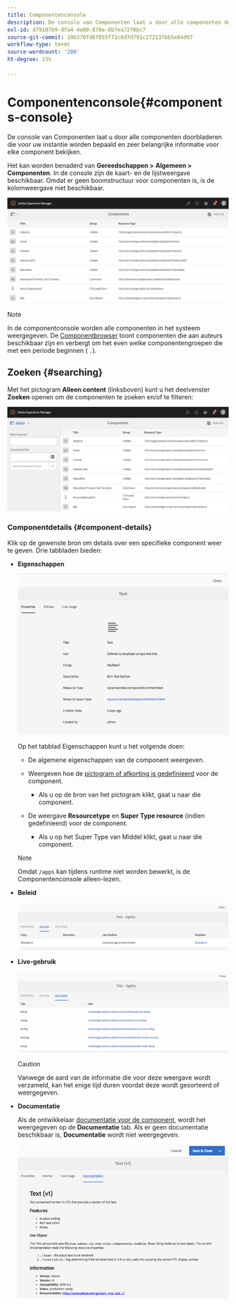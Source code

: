 ```yaml
---
title: Componentenconsole
description: De console van Componenten laat u door alle componenten doorbladeren die voor uw instantie worden bepaald en zeer belangrijke informatie voor elke component bekijken.
exl-id: d79107b9-dfa4-4e80-870e-0b7ea72f0bc7
source-git-commit: 10b370fd8f855f71c6d7d791c272137bb5e04d97
workflow-type: tm+mt
source-wordcount: '280'
ht-degree: 15%

---
```


# Componentenconsole{#components-console}

De console van Componenten laat u door alle componenten doorbladeren die voor uw instantie worden bepaald en zeer belangrijke informatie voor elke component bekijken.

Het kan worden benaderd van **Gereedschappen >** **Algemeen >** **Componenten**. In de console zijn de kaart- en de lijstweergave beschikbaar. Omdat er geen boomstructuur voor componenten is, is de kolomweergave niet beschikbaar.

![screen-shot_2019-03-05at113145](assets/screen-shot_2019-03-05at113145.png)

>[!NOTE]
>
>In de componentconsole worden alle componenten in het systeem weergegeven. De [Componentbrowser](/help/sites-authoring/author-environment-tools.md#components-browser) toont componenten die aan auteurs beschikbaar zijn en verbergt om het even welke componentengroepen die met een periode beginnen ( `.`).

## Zoeken {#searching}

Met het pictogram **Alleen content** (linksboven) kunt u het deelvenster **Zoeken** openen om de componenten te zoeken en/of te filteren:

![screen-shot_2019-03-05at113251](assets/screen-shot_2019-03-05at113251.png)

### Componentdetails {#component-details}

Klik op de gewenste bron om details over een specifieke component weer te geven. Drie tabbladen bieden:

* **Eigenschappen**

  ![screen_shot_2018-03-27at165847](assets/screen_shot_2018-03-27at165847.png)

  Op het tabblad Eigenschappen kunt u het volgende doen:

   * De algemene eigenschappen van de component weergeven.
   * Weergeven hoe de [pictogram of afkorting is gedefinieerd](/help/sites-developing/components-basics.md#component-icon-in-touch-ui) voor de component.

      * Als u op de bron van het pictogram klikt, gaat u naar die component.

   * De weergave **Resourcetype** en **Super Type resource** (indien gedefinieerd) voor de component.

      * Als u op het Super Type van Middel klikt, gaat u naar die component.

  >[!NOTE]
  >
  >Omdat `/apps` kan tijdens runtime niet worden bewerkt, is de Componentenconsole alleen-lezen.

* **Beleid**

  ![Beleid](assets/chlimage_1-169.png)

* **Live-gebruik**

  ![Live-gebruik](assets/chlimage_1-170.png)

  >[!CAUTION]
  >
  >Vanwege de aard van de informatie die voor deze weergave wordt verzameld, kan het enige tijd duren voordat deze wordt gesorteerd of weergegeven.

* **Documentatie**

  Als de ontwikkelaar [documentatie voor de component](/help/sites-developing/developing-components.md#documenting-your-component), wordt het weergegeven op de **Documentatie** tab. Als er geen documentatie beschikbaar is, **Documentatie** wordt niet weergegeven.

  ![Documentatie](assets/chlimage_1-171.png)
